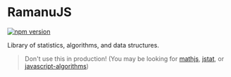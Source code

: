 # RamanuJS

[![npm version](https://badge.fury.io/js/ramanujs.svg)](https://badge.fury.io/js/ramanujs)

Library of statistics, algorithms, and data structures.

> Don't use this in production! (You may be looking for [mathjs](https://github.com/josdejong/mathjs), [jstat](https://github.com/jstat/jstat), or [javascript-algorithms](https://github.com/trekhleb/javascript-algorithms))
